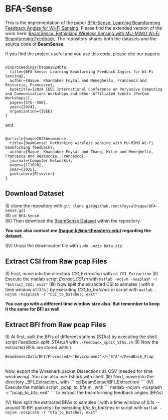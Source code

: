 # BFA-Sense

This is the implementation of the paper [BFA-Sense: Learning Beamforming Feedback Angles for Wi-Fi Sensing](https://ieeexplore.ieee.org/document/10503460). Please find the extended version of the work here: [BeamSense: Rethinking Wireless Sensing with MU-MIMO Wi-Fi Beamforming Feedback](https://doi.org/10.1016/j.comnet.2024.111020). The repository shares both the datasets and the source code of **BeamSense.**

If you find the project useful and you use this code, please cite our papers:

```

@inproceedings{haque2024bfa,
  title={BFA-Sense: Learning Beamforming Feedback Angles for Wi-Fi Sensing},
  author={Haque, Khandaker Foysal and Meneghello, Francesca and Restuccia, Francesco},
  booktitle={2024 IEEE International Conference on Pervasive Computing and Communications Workshops and other Affiliated Events (PerCom Workshops)},
  pages={575--580},
  year={2024},
  organization={IEEE}
}

```

and 

```

@article{haque2025beamsense,
  title={BeamSense: Rethinking wireless sensing with MU-MIMO Wi-Fi beamforming feedback},
  author={Haque, Khandaker Foysal and Zhang, Milin and Meneghello, Francesca and Restuccia, Francesco},
  journal={Computer Networks},
  pages={111020},
  year={2025},
  publisher={Elsevier}
}

```



## Download Dataset

(I) clone the repository with ``` git clone git@github.com:kfoysalhaque/BFA-Sense.git ```  <br/>
(II) ```cd BFA-Sense``` <br/>
(III) Then download the [BeamSense Dataset](https://ieee-dataport.org/documents/dataset-human-activity-classification-mu-mimo-bfi-and-csi#files) within the repository. <br/>

**You can also contact me (haque.k@northeastern.edu) regarding the dataset.**


(IV) Unzip the downloaded file with ``` sudo unzip Data.zip ``` <br/>

## Extract CSI from Raw pcap Files

(I) First, move into the directory _CSI_Extraction_ with ``` cd CSI_Extraction ```
(II) Execute the matlab script _Extract_CSI.m_ with  ``` matlab -nojvm -nosplash -r "Extract_CSI; exit" ```
(III) Now split the extracted CSI to samples ( with a time window of 0.1s ) by executing _CSI_to_batches.m_ script with ``` matlab -nojvm -nosplash -r "CSI_to_batches; exit" ```

**You can go with a different time window size also. But remember to keep it the same for BFI as well**


## Extract BFI from Raw pcap Files

(I) At first, split the BFIs of different stations (STAs) by executing the shell script _Feedback_split_STAs.sh_ with ``` ./Feedback_split_STAs.sh ```
(II) Now the extracted BFIs are stored within 

```
BeamSense/Data/BFI/Processed/<'Environment'>/<'STA'>/FeedBack_Pcap
```
<br/>
Now, export the Wireshark packet Dissections as CSV (needed for time windowing). You can also use Tshark with shell.
(III) Next, move into the directory _BFI_Extraction_ with ``` cd BeamSense/BFI_Extraction/ ```
(IV) Execute the matlab script _pcap_to_bfa.m_ with  ``` matlab -nojvm -nosplash -r "pcap_to_bfa; exit" ``` to extract the beamforming feedback angles (BFAs)

(V) Now split the extracted BFAs to samples ( with a time window of 0.1s -- around 10 BFI packets ) by executing _bfa_to_batches.m_ script with ``` matlab -nojvm -nosplash -r "bfa_to_batches; exit" ```


